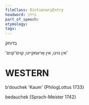 ```yaml
---
fileClass: DictionaryEntry
headword: בדוחק
part_of_speech: 
etymology: 
tags: 
---
```

בדוחק

'אין נויט, אין אָרעמקייט; קוים־קוים'

WESTERN
========

b'douchek 'Kaum' {PhilogLottus 1733}

bedauchek {Sprach-Meister 1742}